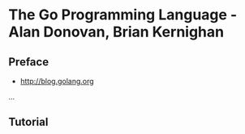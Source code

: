 # The Go Programming Language - Alan Donovan, Brian Kernighan

## Preface

- http://blog.golang.org

...

## Tutorial
